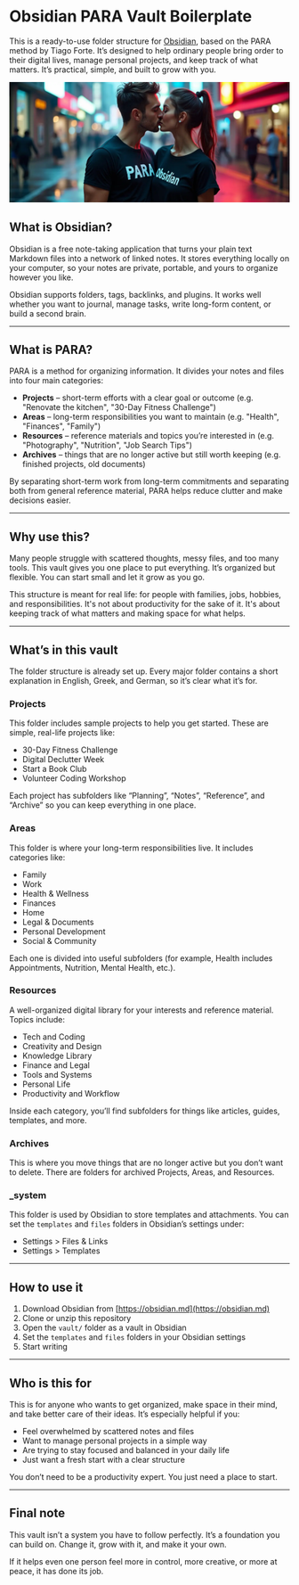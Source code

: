 # Obsidian PARA Vault Boilerplate

This is a ready-to-use folder structure for [Obsidian](https://obsidian.md), based on the PARA method by Tiago Forte. It’s designed to help ordinary people bring order to their digital lives, manage personal projects, and keep track of what matters. It’s practical, simple, and built to grow with you.

![Splash](splash.webp)

## What is Obsidian?

Obsidian is a free note-taking application that turns your plain text Markdown files into a network of linked notes. It stores everything locally on your computer, so your notes are private, portable, and yours to organize however you like.

Obsidian supports folders, tags, backlinks, and plugins. It works well whether you want to journal, manage tasks, write long-form content, or build a second brain.

---

## What is PARA?

PARA is a method for organizing information. It divides your notes and files into four main categories:

- **Projects** – short-term efforts with a clear goal or outcome (e.g. "Renovate the kitchen", "30-Day Fitness Challenge")
- **Areas** – long-term responsibilities you want to maintain (e.g. "Health", "Finances", "Family")
- **Resources** – reference materials and topics you’re interested in (e.g. "Photography", "Nutrition", "Job Search Tips")
- **Archives** – things that are no longer active but still worth keeping (e.g. finished projects, old documents)

By separating short-term work from long-term commitments and separating both from general reference material, PARA helps reduce clutter and make decisions easier.

---

## Why use this?

Many people struggle with scattered thoughts, messy files, and too many tools. This vault gives you one place to put everything. It’s organized but flexible. You can start small and let it grow as you go.

This structure is meant for real life: for people with families, jobs, hobbies, and responsibilities. It's not about productivity for the sake of it. It's about keeping track of what matters and making space for what helps.

---

## What’s in this vault

The folder structure is already set up. Every major folder contains a short explanation in English, Greek, and German, so it’s clear what it’s for.

### Projects

This folder includes sample projects to help you get started. These are simple, real-life projects like:

- 30-Day Fitness Challenge
- Digital Declutter Week
- Start a Book Club
- Volunteer Coding Workshop

Each project has subfolders like “Planning”, “Notes”, “Reference”, and “Archive” so you can keep everything in one place.

### Areas

This folder is where your long-term responsibilities live. It includes categories like:

- Family
- Work
- Health & Wellness
- Finances
- Home
- Legal & Documents
- Personal Development
- Social & Community

Each one is divided into useful subfolders (for example, Health includes Appointments, Nutrition, Mental Health, etc.).

### Resources

A well-organized digital library for your interests and reference material. Topics include:

- Tech and Coding
- Creativity and Design
- Knowledge Library
- Finance and Legal
- Tools and Systems
- Personal Life
- Productivity and Workflow

Inside each category, you’ll find subfolders for things like articles, guides, templates, and more.

### Archives

This is where you move things that are no longer active but you don’t want to delete. There are folders for archived Projects, Areas, and Resources.

### _system

This folder is used by Obsidian to store templates and attachments. You can set the `templates` and `files` folders in Obsidian’s settings under:

- Settings > Files & Links
- Settings > Templates

---

## How to use it

1. Download Obsidian from [https://obsidian.md](https://obsidian.md)
2. Clone or unzip this repository
3. Open the `vault/` folder as a vault in Obsidian
4. Set the `templates` and `files` folders in your Obsidian settings
5. Start writing

---

## Who is this for

This is for anyone who wants to get organized, make space in their mind, and take better care of their ideas. It’s especially helpful if you:

- Feel overwhelmed by scattered notes and files
- Want to manage personal projects in a simple way
- Are trying to stay focused and balanced in your daily life
- Just want a fresh start with a clear structure

You don’t need to be a productivity expert. You just need a place to start.

---

## Final note

This vault isn’t a system you have to follow perfectly. It’s a foundation you can build on. Change it, grow with it, and make it your own.

If it helps even one person feel more in control, more creative, or more at peace, it has done its job.
